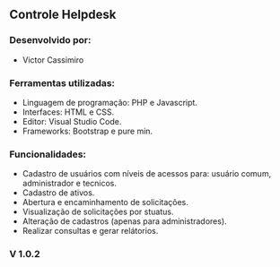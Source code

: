 ## Controle Helpdesk

### Desenvolvido por:
- Victor Cassimiro

### Ferramentas utilizadas:
- Linguagem de programação: PHP e Javascript.
- Interfaces: HTML e CSS.
- Editor: Visual Studio Code.
- Frameworks: Bootstrap e pure min.

### Funcionalidades:
- Cadastro de usuários com níveis de acessos para: usuário comum, administrador e tecnicos.
- Cadastro de ativos.
- Abertura e encaminhamento de solicitações.
- Visualização de solicitações por stuatus.
- Alteração de cadastros (apenas para administradores).
- Realizar consultas e gerar relátorios.


### V 1.0.2

